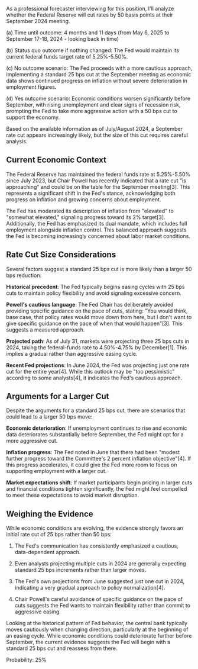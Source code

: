 As a professional forecaster interviewing for this position, I'll analyze whether the Federal Reserve will cut rates by 50 basis points at their September 2024 meeting.

(a) Time until outcome: 4 months and 11 days (from May 6, 2025 to September 17-18, 2024 - looking back in time)

(b) Status quo outcome if nothing changed: The Fed would maintain its current federal funds target rate of 5.25%-5.50%.

(c) No outcome scenario: The Fed proceeds with a more cautious approach, implementing a standard 25 bps cut at the September meeting as economic data shows continued progress on inflation without severe deterioration in employment figures.

(d) Yes outcome scenario: Economic conditions worsen significantly before September, with rising unemployment and clear signs of recession risk, prompting the Fed to take more aggressive action with a 50 bps cut to support the economy.

Based on the available information as of July/August 2024, a September rate cut appears increasingly likely, but the size of this cut requires careful analysis.

## Current Economic Context

The Federal Reserve has maintained the federal funds rate at 5.25%-5.50% since July 2023, but Chair Powell has recently indicated that a rate cut "is approaching" and could be on the table for the September meeting[3]. This represents a significant shift in the Fed's stance, acknowledging both progress on inflation and growing concerns about employment.

The Fed has moderated its description of inflation from "elevated" to "somewhat elevated," signaling progress toward its 2% target[3]. Additionally, the Fed has emphasized its dual mandate, which includes full employment alongside inflation control. This balanced approach suggests the Fed is becoming increasingly concerned about labor market conditions.

## Rate Cut Size Considerations

Several factors suggest a standard 25 bps cut is more likely than a larger 50 bps reduction:

**Historical precedent**: The Fed typically begins easing cycles with 25 bps cuts to maintain policy flexibility and avoid signaling excessive concern.

**Powell's cautious language**: The Fed Chair has deliberately avoided providing specific guidance on the pace of cuts, stating: "You would think, base case, that policy rates would move down from here, but I don't want to give specific guidance on the pace of when that would happen"[3]. This suggests a measured approach.

**Projected path**: As of July 31, markets were projecting three 25 bps cuts in 2024, taking the federal-funds rate to 4.50%-4.75% by December[1]. This implies a gradual rather than aggressive easing cycle.

**Recent Fed projections**: In June 2024, the Fed was projecting just one rate cut for the entire year[4]. While this outlook may be "too pessimistic" according to some analysts[4], it indicates the Fed's cautious approach.

## Arguments for a Larger Cut

Despite the arguments for a standard 25 bps cut, there are scenarios that could lead to a larger 50 bps move:

**Economic deterioration**: If unemployment continues to rise and economic data deteriorates substantially before September, the Fed might opt for a more aggressive cut.

**Inflation progress**: The Fed noted in June that there had been "modest further progress toward the Committee's 2 percent inflation objective"[4]. If this progress accelerates, it could give the Fed more room to focus on supporting employment with a larger cut.

**Market expectations shift**: If market participants begin pricing in larger cuts and financial conditions tighten significantly, the Fed might feel compelled to meet these expectations to avoid market disruption.

## Weighing the Evidence

While economic conditions are evolving, the evidence strongly favors an initial rate cut of 25 bps rather than 50 bps:

1. The Fed's communication has consistently emphasized a cautious, data-dependent approach.

2. Even analysts projecting multiple cuts in 2024 are generally expecting standard 25 bps increments rather than larger moves.

3. The Fed's own projections from June suggested just one cut in 2024, indicating a very gradual approach to policy normalization[4].

4. Chair Powell's careful avoidance of specific guidance on the pace of cuts suggests the Fed wants to maintain flexibility rather than commit to aggressive easing.

Looking at the historical pattern of Fed behavior, the central bank typically moves cautiously when changing direction, particularly at the beginning of an easing cycle. While economic conditions could deteriorate further before September, the current evidence suggests the Fed will begin with a standard 25 bps cut and reassess from there.

Probability: 25%